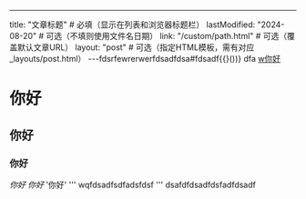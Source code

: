 ---
title: "文章标题"          # 必填（显示在列表和浏览器标题栏）
lastModified: "2024-08-20" # 可选（不填则使用文件名日期）
link: "/custom/path.html"  # 可选（覆盖默认文章URL）
layout: "post"            # 可选（指定HTML模板，需有对应_layouts/post.html）
---fdsrfewrerwerfdsadfdsa#fdsadf{{}())} dfa
[w你好](wwww.hao123.com)
# 你好
## 你好

### 你好
*你好*   _你好_    '你好'
'''
wqfdsadfsdfadsfdsf
'''
dsafdfdsadfdsfadfdsadf